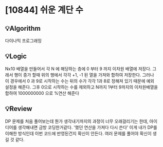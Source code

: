 # [10844] 쉬운 계단 수
## 💡Algorithm
다이나믹 프로그래밍

## 💡Logic
Nx10 배열을 만들어서 각 N 에 해당하는 층에 0 부터 9 까지 이차원 배열에 저장다.
그래서 행이 증가 할때 위의 행에서 각각 +1, -1 된 열을 가져와 합하여 저장한다.
그러나 이 경우에서 0 과 9로 시작하는 수는 뒤의 수가 각각 1과 8로 정해져 있기 때문에 예외 설정을 해준다.
그후 0으로 시작하는 수를 제외하고 N까지 1부터 9까지의 이차원배열을 합하여 1000000000 으로 %연산 해준다


## 💡Review
DP 문제를 처음 풀어보는데 뭔가 생각내기까지의 과정이 너무 오래걸리기는 한데,
아이디어를 생각해내면 금방 코딩한거같다. '했던 연산을 가져다 다시 쓴다' 이게 내가 DP를 이해한 방식인데
이번 코드에 반영된건지 확신이 안든다. 여러 문제를 풀어야 확신이 생길 것 같다.
